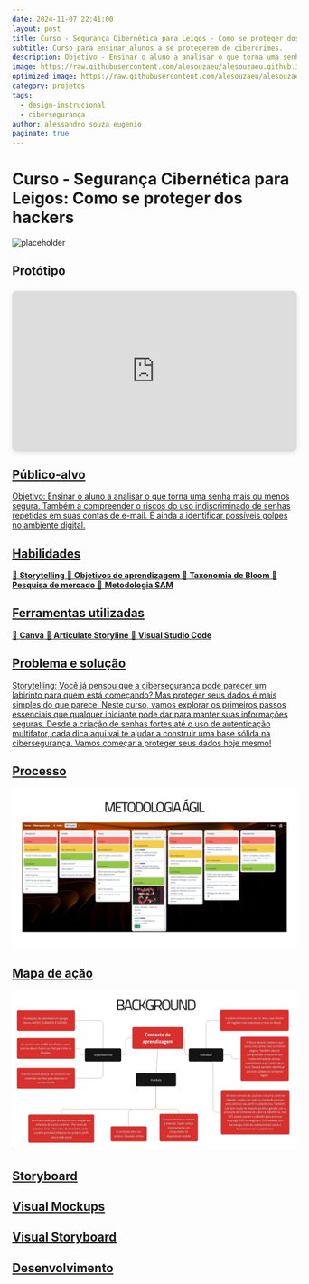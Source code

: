 ```yaml
---
date: 2024-11-07 22:41:00
layout: post
title: Curso - Segurança Cibernética para Leigos - Como se proteger dos hackers
subtitle: Curso para ensinar alunos a se protegerem de cibercrimes.
description: Objetivo - Ensinar o aluno a analisar o que torna uma senha mais ou menos segura. Também a compreender o riscos do uso indiscriminado de senhas repetidas em suas contas de e-mail. E ainda a identificar possíveis golpes no ambiente digital.
image: https://raw.githubusercontent.com/alesouzaeu/alesouzaeu.github.io/refs/heads/main/assets/img/uploads/Seguranca-Digital-Protegendo-Seus-Dados.pptx.jpg
optimized_image: https://raw.githubusercontent.com/alesouzaeu/alesouzaeu.github.io/refs/heads/main/assets/img/uploads/Seguranca-Digital-Protegendo-Seus-Dados.pptx.jpg scale-down-to=1024
category: projetos
tags:
  - design-instrucional
  - cibersegurança
author: alessandro souza eugenio
paginate: true
---
```


# Curso - Segurança Cibernética para Leigos: Como se proteger dos hackers

![placeholder](https://i.giphy.com/media/v1.Y2lkPTc5MGI3NjExamlsb3pzc3BjeHc5cDhqdzIzbWN1cWw2M2UxeW1jZHdiMW9uZ3U1YyZlcD12MV9pbnRlcm5hbF9naWZfYnlfaWQmY3Q9Zw/rhZr8u3cvxe0ksf1ej/giphy.gif "Large example image")

## Protótipo

<div style="position: center; width: 100%; height: 0; padding-top: 56.2500%;
 padding-bottom: 0; box-shadow: 0 2px 8px 0 rgba(63,69,81,0.16); margin-top: 1.6em; margin-bottom: 0.9em; overflow: hidden;
 border-radius: 8px; will-change: transform;">
  <iframe loading="lazy" style="position: absolute; width: 100%; height: 100%; top: 0; left: 0; border: none; padding: 0;margin: 0;"
    src="https://www.canva.com/design/DAGRurVkfZ4/HMKS_dsH_Y1a-kONCgrjkw/watch?embed" allowfullscreen="allowfullscreen" allow="fullscreen">
  </iframe>
</div>
<a href="https:&#x2F;&#x2F;www.canva.com&#x2F;design&#x2F;DAGRurVkfZ4&#x2F;HMKS_dsH_Y1a-kONCgrjkw&#x2F;watch?utm_content=DAGRurVkfZ4&amp;utm_campaign=designshare&amp;utm_medium=embeds&amp;utm_source=link" target="_blank" rel="noopener">


## Público-alvo


Objetivo:
Ensinar o aluno a analisar o que torna uma senha mais ou menos segura. Também a compreender o riscos do uso indiscriminado de senhas repetidas em suas contas de e-mail. E ainda a identificar possíveis golpes no ambiente digital.
## Habilidades

🔴 <b>Storytelling</b>
🔴 <b>Objetivos de aprendizagem</b>
🔴 <b>Taxonomia de Bloom</b>
🔴 <b>Pesquisa de mercado</b>
🔴 <b>Metodologia SAM</b>


## Ferramentas utilizadas

🔴 <b>Canva</b>
🔴 <b>Articulate Storyline</b>
🔴 <b>Visual Studio Code</b>


## Problema e solução

Storytelling: 
Você já pensou que a cibersegurança pode parecer um labirinto para quem está começando? Mas proteger seus dados é mais simples do que parece. Neste curso, vamos explorar os primeiros passos essenciais que qualquer iniciante pode dar para manter suas informações seguras. Desde a criação de senhas fortes até o uso de autenticação multifator, cada dica aqui vai te ajudar a construir uma base sólida na cibersegurança. Vamos começar a proteger seus dados hoje mesmo!
## Processo

![placeholder](https://raw.githubusercontent.com/alesouzaeu/alesouzaeu.github.io/refs/heads/main/assets/img/uploads/7.jpg "Large example image")

## Mapa de ação
![placeholder](https://raw.githubusercontent.com/alesouzaeu/alesouzaeu.github.io/refs/heads/main/assets/img/uploads/8.jpg "Large example image")
## Storyboard 
## Visual Mockups

## Visual Storyboard


## Desenvolvimento


